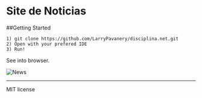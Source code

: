 # Site de Noticias
##Getting Started

```
1) git clone https://github.com/LarryPavanery/disciplina.net.git
2) Open with your prefered IDE
3) Run!
```

See into browser.

![News](https://photos-1.dropbox.com/t/2/AABZ6oRhl4LpZVyrGZBp9CoBgAQXxhXP8yCwmeJuXkveIw/12/24485377/png/1024x768/3/1429246800/0/2/Captura%20de%20tela%202015-04-17%2000.04.12.png/CIG81gsgASACIAMoAQ/Uze2w7uu8GTSmIilq1-gSba6aaXPprKblhNOe_1DRoA)

---
MIT license
